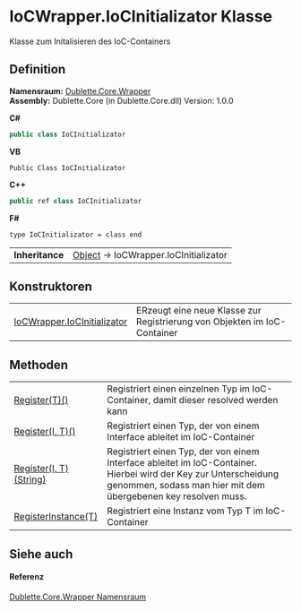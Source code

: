 # IoCWrapper.IoCInitializator Klasse


Klasse zum Initalisieren des IoC-Containers



## Definition
**Namensraum:** <a href="N_Dublette_Core_Wrapper">Dublette.Core.Wrapper</a>  
**Assembly:** Dublette.Core (in Dublette.Core.dll) Version: 1.0.0

**C#**
``` C#
public class IoCInitializator
```
**VB**
``` VB
Public Class IoCInitializator
```
**C++**
``` C++
public ref class IoCInitializator
```
**F#**
``` F#
type IoCInitializator = class end
```

<table><tr><td><strong>Inheritance</strong></td><td><a href="https://learn.microsoft.com/dotnet/api/system.object" target="_blank" rel="noopener noreferrer">Object</a>  →  IoCWrapper.IoCInitializator</td></tr>
</table>



## Konstruktoren
<table>
<tr>
<td><a href="M_Dublette_Core_Wrapper_IoCWrapper_IoCInitializator__ctor">IoCWrapper.IoCInitializator</a></td>
<td>ERzeugt eine neue Klasse zur Registrierung von Objekten im IoC-Container</td></tr>
</table>

## Methoden
<table>
<tr>
<td><a href="M_Dublette_Core_Wrapper_IoCWrapper_IoCInitializator_Register__1">Register(T)()</a></td>
<td>Registriert einen einzelnen Typ im IoC-Container, damit dieser resolved werden kann</td></tr>
<tr>
<td><a href="M_Dublette_Core_Wrapper_IoCWrapper_IoCInitializator_Register__2">Register(I, T)()</a></td>
<td>Registriert einen Typ, der von einem Interface ableitet im IoC-Container</td></tr>
<tr>
<td><a href="M_Dublette_Core_Wrapper_IoCWrapper_IoCInitializator_Register__2_1">Register(I, T)(String)</a></td>
<td>Registriert einen Typ, der von einem Interface ableitet im IoC-Container. Hierbei wird der Key zur Unterscheidung genommen, sodass man hier mit dem übergebenen key resolven muss.</td></tr>
<tr>
<td><a href="M_Dublette_Core_Wrapper_IoCWrapper_IoCInitializator_RegisterInstance__1">RegisterInstance(T)</a></td>
<td>Registriert eine Instanz vom Typ T im IoC-Container</td></tr>
</table>

## Siehe auch


#### Referenz
<a href="N_Dublette_Core_Wrapper">Dublette.Core.Wrapper Namensraum</a>  
